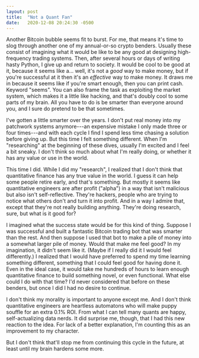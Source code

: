 ```yaml
---
layout: post
title:  "Not a Quant Fan"
date:   2020-12-08 20:24:30 -0500
---
```


Another Bitcoin bubble seems fit to burst. For me, that means it's time to slog
through another one of my annual-or-so crypto benders. Usually these consist of
imagining what it would be like to be any good at designing high-frequency
trading systems. Then, after several hours or days of writing hasty Python, I
give up and return to society. It would be cool to be good at it, because it
seems like a... well, it's not a *good* way to make money, but if you're
successful at it then it's an *effective* way to make money. It draws me in
because it seems like if you're smart enough, then you can print cash. Keyword
"seems". You can also frame the task as exploiting the market system, which
makes it a little like hacking, and that's doubly cool to some parts of my
brain. All you have to do is be smarter than everyone around you, and I sure do
pretend to be that sometimes.

I've gotten a little smarter over the years. I don't put real money into my
patchwork systems anymore---an expensive mistake I only made three or four
times---and with each cycle I find I spend less time chasing a solution before
giving up. But this time I felt something different. When I'm "researching" at
the beginning of these dives, usually I'm excited and I feel a bit sneaky. I
don't think so much about what I'm really doing, or whether it has any value or
use in the world.

This time I did. While I did my "research", I realized that I don't think that
quantitative finance has any true value in the world. I guess it can help some
people retire early, and that's something. But mostly it seems like quantitative
engineers are after profit ("alpha") in a way that isn't malicious but also
isn't self-reflective. They're hackers, people who are trying to notice what
others don't and turn it into profit. And in a way I admire that, except that
they're not really building anything. They're doing research, sure, but what is
it good for?

I imagined what the success state would be for this kind of thing. Suppose I was
successful and built a fantastic Bitcoin trading bot that was smarter than the
rest. And then suppose I used that bot to make a pile of money into a somewhat
larger pile of money. Would that make me feel good? In my imagination, it didn't
seem like it. (Maybe if I really did it I would feel differently.) I realized
that I would have preferred to spend my time learning something different,
something that I could feel good for having done it. Even in the ideal case, it
would take me hundreds of hours to learn enough quantitative finance to build
something novel, or even functional. What else could I do with that time? I'd
never considered that before on these benders, but once I did I had no desire to
continue.

I don't think my morality is important to anyone except me. And I don't think
quantitative engineers are heartless automatons who will make puppy souffle for
an extra 0.1% ROI. From what I can tell many quants are happy, self-actualizing
data nerds. It did surprise me, though, that I had this new reaction to the
idea. For lack of a better explanation, I'm counting this as an improvement to
my character.

But I don't think that'll stop me from continuing this cycle in the future, at
least until my brain hardens some more.
